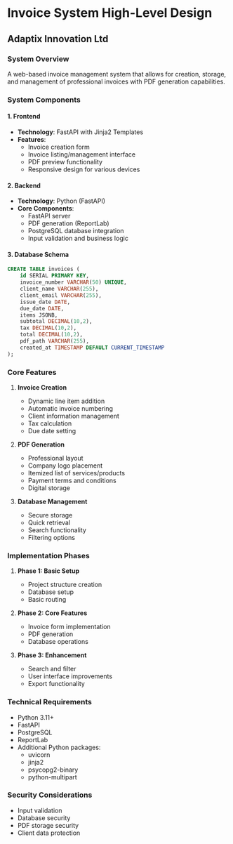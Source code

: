 
# Invoice System High-Level Design
## Adaptix Innovation Ltd

### System Overview
A web-based invoice management system that allows for creation, storage, and management of professional invoices with PDF generation capabilities.

### System Components

#### 1. Frontend
- **Technology**: FastAPI with Jinja2 Templates
- **Features**:
  - Invoice creation form
  - Invoice listing/management interface
  - PDF preview functionality
  - Responsive design for various devices

#### 2. Backend
- **Technology**: Python (FastAPI)
- **Core Components**:
  - FastAPI server
  - PDF generation (ReportLab)
  - PostgreSQL database integration
  - Input validation and business logic

#### 3. Database Schema
```sql
CREATE TABLE invoices (
    id SERIAL PRIMARY KEY,
    invoice_number VARCHAR(50) UNIQUE,
    client_name VARCHAR(255),
    client_email VARCHAR(255),
    issue_date DATE,
    due_date DATE,
    items JSONB,
    subtotal DECIMAL(10,2),
    tax DECIMAL(10,2),
    total DECIMAL(10,2),
    pdf_path VARCHAR(255),
    created_at TIMESTAMP DEFAULT CURRENT_TIMESTAMP
);
```

### Core Features

1. **Invoice Creation**
   - Dynamic line item addition
   - Automatic invoice numbering
   - Client information management
   - Tax calculation
   - Due date setting

2. **PDF Generation**
   - Professional layout
   - Company logo placement
   - Itemized list of services/products
   - Payment terms and conditions
   - Digital storage

3. **Database Management**
   - Secure storage
   - Quick retrieval
   - Search functionality
   - Filtering options

### Implementation Phases

1. **Phase 1: Basic Setup**
   - Project structure creation
   - Database setup
   - Basic routing

2. **Phase 2: Core Features**
   - Invoice form implementation
   - PDF generation
   - Database operations

3. **Phase 3: Enhancement**
   - Search and filter
   - User interface improvements
   - Export functionality

### Technical Requirements
- Python 3.11+
- FastAPI
- PostgreSQL
- ReportLab
- Additional Python packages:
  - uvicorn
  - jinja2
  - psycopg2-binary
  - python-multipart

### Security Considerations
- Input validation
- Database security
- PDF storage security
- Client data protection
